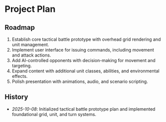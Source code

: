 # Project Plan

## Roadmap

1. Establish core tactical battle prototype with overhead grid rendering and unit management.
2. Implement user interface for issuing commands, including movement and attack actions.
3. Add AI-controlled opponents with decision-making for movement and targeting.
4. Expand content with additional unit classes, abilities, and environmental effects.
5. Polish presentation with animations, audio, and scenario scripting.

## History

- *2025-10-08*: Initialized tactical battle prototype plan and implemented foundational grid, unit, and turn systems.
